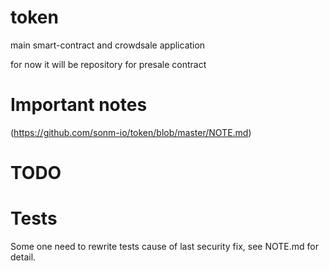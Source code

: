 # token
main smart-contract and crowdsale application
 

 for now it will be repository for presale contract

# Important notes
 (https://github.com/sonm-io/token/blob/master/NOTE.md)

# TODO

# Tests
Some one need to rewrite tests cause of last security fix, see NOTE.md for detail.
